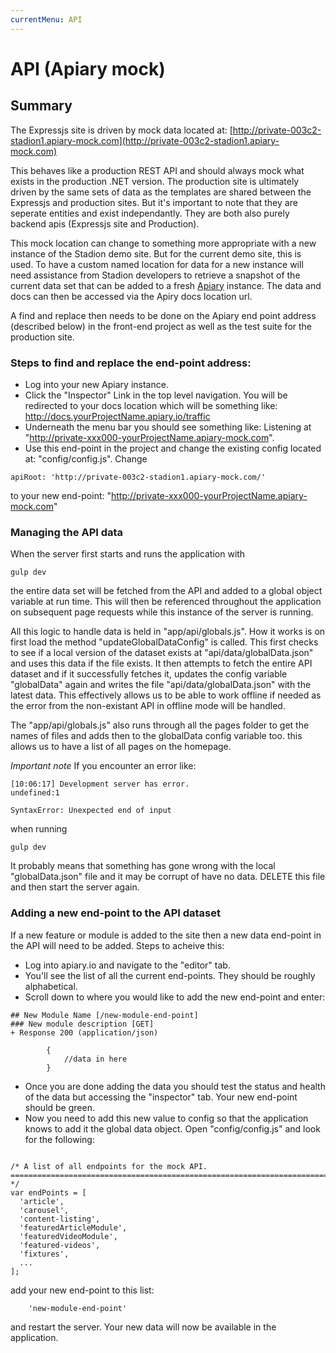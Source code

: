 ```yaml
---
currentMenu: API
---
```


API (Apiary mock)
============

## Summary

The Expressjs site is driven by mock data located at: 
[http://private-003c2-stadion1.apiary-mock.com](http://private-003c2-stadion1.apiary-mock.com)

This behaves like a production REST API and should always mock what exists in the production .NET version. The production site is ultimately driven by the same sets of data as the templates are shared between the Expressjs and production sites. But it's important to note that they are seperate entities and exist independantly. They are both also purely backend apis (Expressjs site and Production).

This mock location can change to something more appropriate with a new instance of the Stadion demo site. But for the current demo site, this is used. To have a custom named location for data for a new instance will need assistance from Stadion developers to retrieve a snapshot of the current data set that can be added to a fresh [Apiary](http://apiary.io/) instance. The data and docs can then be accessed via the Apiry docs location url.

A find and replace then needs to be done on the Apiary end point address (described below) in the front-end project as well as the test suite for the production site. 

### Steps to find and replace the end-point address:

- Log into your new Apiary instance.
- Click the "Inspector" Link in the top level navigation. You will be redirected to your docs location which will be something like: http://docs.yourProjectName.apiary.io/traffic
- Underneath the menu bar you should see something like: Listening at "http://private-xxx000-yourProjectName.apiary-mock.com".
- Use this end-point in the project and change the existing config located at: "config/config.js". Change 
```
apiRoot: 'http://private-003c2-stadion1.apiary-mock.com/' 
```
to your new end-point: "http://private-xxx000-yourProjectName.apiary-mock.com"

### Managing the API data

When the server first starts and runs the application with
```
gulp dev
```
the entire data set will be fetched from the API and added to a global object variable at run time. This will then be referenced throughout the application on subsequent page requests while this instance of the server is running. 

All this logic to handle data is held in "app/api/globals.js". How it works is on first load the method "updateGlobalDataConfig" is called. This first checks to see if a local version of the dataset exists at "api/data/globalData.json" and uses this data if the file exists. It then attempts to fetch the entire API dataset and if it successfully fetches it, updates the config variable "globalData" again and writes the file "api/data/globalData.json" with the latest data. This effectively allows us to be able to work offline if needed as the error from the non-existant API in offline mode will be handled.

The "app/api/globals.js" also runs through all the pages folder to get the names of files and adds then to the globalData config variable too. this allows us to have a list of all pages on the homepage. 

*Important note*
If you encounter an error like:
```
[10:06:17] Development server has error.
undefined:1

SyntaxError: Unexpected end of input
```
when running
```
gulp dev
```
It probably means that something has gone wrong with the local "globalData.json" file and it may be corrupt of have no data. DELETE this file and then start the server again.

### Adding a new end-point to the API dataset
If a new feature or module is added to the site then a new data end-point in the API will need to be added. Steps to acheive this:
- Log into apiary.io and navigate to the "editor" tab.
- You'll see the list of all the current end-points. They should be roughly alphabetical.
- Scroll down to where you would like to add the new end-point and enter:
```
## New Module Name [/new-module-end-point]
### New module description [GET]
+ Response 200 (application/json)

        {
            //data in here
        }
```
- Once you are done adding the data you should test the status and health of the data but accessing the "inspector" tab. Your new end-point should be green.
- Now you need to add this new value to config so that the application knows to add it the global data object. Open "config/config.js" and look for the following:
```

/* A list of all endpoints for the mock API.
========================================================================== */
var endPoints = [
  'article',
  'carousel',
  'content-listing',
  'featuredArticleModule',
  'featuredVideoModule',
  'featured-videos',
  'fixtures',
  ...
];
```
add your new end-point to this list:
```
    'new-module-end-point'
```
and restart the server. Your new data will now be available in the application.





